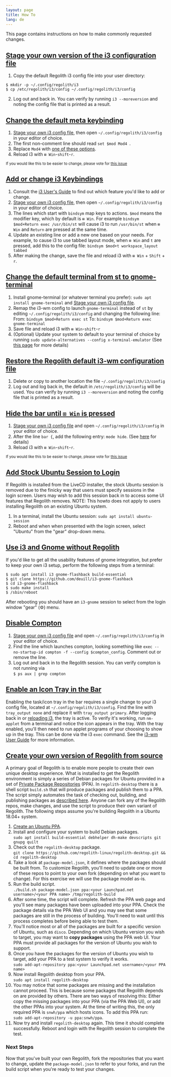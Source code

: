 ```yaml
---
layout: page
title: How To
lang: de
---
```


This page contains instructions on how to make commonly requested changes.

## [Stage your own version of the i3 configuration file](#user-i3-config)
1. Copy the default Regolith i3 config file into your user directory:
```
$ mkdir -p ~/.config/regolith/i3
$ cp /etc/regolith/i3/config ~/.config/regolith/i3/config
```
2. Log out and back in. You can verify by running `i3 --moreversion` and noting the config file that is printed as a result.

## [Change the default meta keybinding](#key-binding)

1. [Stage your own i3 config file](#user-i3-config), then open `~/.config/regolith/i3/config` in your editor of choice.
2. The first non-comment line should read `set $mod Mod4
`.
3. Replace `Mod4` with [one of these options](https://i3wm.org/docs/userguide.html#keybindings).
4. Reload i3 with `⊞ Win`-`shift`-`r`.

<sub>If you would like this to be easier to change, please vote for [this issue](https://github.com/regolith-linux/regolith-desktop/issues/16)</sub>

## [Add or change i3 Keybindings](#change-keybinging)
1. Consult the [i3 User's Guide](https://i3wm.org/docs/userguide.html) to find out which feature you'd like to add or change.
2. [Stage your own i3 config file](#user-i3-config), then open `~/.config/regolith/i3/config` in your editor of choice.
3. The lines which start with `bindsym` map keys to actions.  `$mod` means the modifier key, which by default is `⊞ Win`.  For example `bindsym $mod+Return exec /usr/bin/st` will cause i3 to run `/usr/bin/st` when `⊞ Win` and `Return` are pressed at the same time.
4. Update an existing line or add a new one based on your needs.  For example, to cause i3 to use tabbed layout mode, when `⊞ Win` and `t` are pressed, add this to the config file: `bindsym $mod+t workspace_layout tabbed`
5. After making the change, save the file and reload i3 with `⊞ Win` + `Shift` + `r`.

## [Change the default terminal from st to gnome-terminal](#default-term)

1. Install gnome-terminal (or whatever terminal you prefer): `sudo apt install gnome-terminal` and [Stage your own i3 config file](#user-i3-config).
2. Remap the i3-wm config to launch `gnome-terminal` instead of `st` by editing `~/.config/regolith/i3/config` and changing the following line:
From: `bindsym $mod+Return exec st`
To: `bindsym $mod+Return exec gnome-terminal`
3. Save file and reload i3 with `⊞ Win`-`shift`-`r`
4. (Optional) Update your system to default to your terminal of choice by running `sudo update-alternatives --config x-terminal-emulator` (See [this page](https://askubuntu.com/questions/578293/is-it-possible-to-remove-the-default-terminal-and-replace-it-with-some-other-ter) for more details)

## [Restore the Regolith default i3-wm configuration file](#default-i3-config)
1. Delete or copy to another location the file `~/.config/regolith/i3/config`
2. Log out and log back in, the default in `/etc/regolith/i3/config` will be used.  You can verify by running `i3 --moreversion` and noting the config file that is printed as a result.

## [Hide the bar until `⊞ Win` is pressed](#hide-bar)

1. [Stage your own i3 config file](#user-i3-config) and open `~/.config/regolith/i3/config` in your editor of choice.
2. After the line `bar {`, add the following entry: `mode hide`. (See [here](https://i3wm.org/docs/userguide.html#_configuring_i3bar) for details)
3. Reload i3 with `⊞ Win`-`shift`-`r`.

<sub>If you would like this to be easier to change, please vote for [this issue](https://github.com/regolith-linux/regolith-desktop/issues/16)</sub>

## [Add Stock Ubuntu Session to Login](#stock-ubuntu)

If Regolith is installed from the LiveCD installer, the stock Ubuntu session is removed due to the finicky way that users must specify sessions in the login screen. Users may wish to add this session back in to access some UI features that Regolith removes.  NOTE: This howto does not apply to users installing Regolith on an existing Ubuntu system.

1. In a terminal, install the Ubuntu session: `sudo apt install ubuntu-session`
2. Reboot and when when presented with the login screen, select "Ubuntu" from the "gear" drop-down menu.

## [Use i3 and Gnome without Regolith](#i3-gnome-no-regolith)

If you'd like to get all the usability features of gnome integration, but prefer to keep your own i3 setup, perform the following steps from a terminal:
```
$ sudo apt install i3 gnome-flashback build-essential 
$ git clone https://github.com/deuill/i3-gnome-flashback
$ cd i3-gnome-flashback
$ sudo make install
$ /sbin/reboot
```

After rebooting you should have an `i3-gnome` session to select from the login window "gear" (⚙️) menu.

## [Disable Compton](#disable-compton)

1. [Stage your own i3 config file](#user-i3-config) and open `~/.config/regolith/i3/config` in your editor of choice.
2. Find the line which launches compton, looking something like `exec --no-startup-id compton -f --config $compton_config`.  Comment out or remove the line.
3. Log out and back in to the Regolith session.  You can verify compton is not running via <br/> `$ ps aux | grep compton`

## [Enable an Icon Tray in the Bar](#i3-tray)
Enabling the task/icon tray in the bar requires a single change to your i3 config file, located at `~/.config/regolith/i3/config`.  Find the line with `tray_output none` and replace it with `tray_output primary`.  After logging back in or [reloading i3](https://regolith-linux.org/keybindings.html), the tray is active.  To verify it's working, run `nm-applet` from a terminal and notice the icon appears in the tray.  With the tray enabled, you'll then need to run applet programs of your choosing to show up in the tray.  This can be done via the i3 `exec` command.  See the [i3-wm User Guide](https://i3wm.org/docs/userguide.html#_tray_output) for more information.

## [Create your own version of Regolith from source](#create-regolith-fork)

A primary goal of Regolith is to enable more people to create their own unique desktop experience.  What is installed to get the Regolith environment is simply a series of Debian packages for Ubuntu provided in a set of [Private Package Repositories](https://help.launchpad.net/Packaging/PPA?action=show&redirect=PPA) (PPA).  In `regolith-desktop` there is a shell script `build.sh` that will produce packages and publish them to a PPA. The script simply automates the task of checking out, building, and publishing packages as [described here](http://packaging.ubuntu.com/html/packaging-new-software.html). Anyone can fork any of the Regolith repos, make changes, and use the script to produce their own variant of Regolith.  The following steps assume you're building Regolith in a Ubuntu 18.04+ system.

1. [Create an Ubuntu PPA](https://askubuntu.com/a/71516).
1. Install and configure your system to build Debian packages.<br/>`sudo apt install build-essential debhelper dh-make devscripts git gnupg quilt`
2. Check out the `regolith-desktop` package.<br/>`git clone https://github.com/regolith-linux/regolith-desktop.git && cd regolith-desktop`
3. Take a look at `package-model.json`, it defines where the packages should be built from. To customize Regolith, you'll need to update one or more of these repos to point to your own fork (depending on what you want to change).  For this exercise we will use the package model as-is.
4. Run the build script.<br/>`./build.sh package-model.json ppa:<your Launchpad.net username>/<your PPA name> /tmp/regolith-build`
5. After some time, the script will complete.  Refresh the PPA web page and you'll see many packages have been uploaded into your PPA. Check the package details via the PPA Web UI and you may see that some packages are still in the process of building.  You'll need to wait until this process completes before being able to test them.
6. You'll notice most or all of the packages are built for a specific version of Ubuntu, such as `disco`.  Depending on which Ubuntu version you wish to target, you may want to **copy packages** using the PPA web UI.  Your PPA must provide all packages for the version of Ubuntu you wish to support.
7. Once you have the packages for the version of Ubuntu you wish to target, add your PPA to a test system to verify it works.<br/>`sudo add-apt-repository ppa:<your Launchpad.net username>/<your PPA name>`
8. Now install Regolith desktop from your PPA.<br/>`sudo apt install regolith-desktop`
9. You may notice that some packages are missing and the installation cannot proceed.  This is because some packages that Regolith depends on are provided by others.  There are two ways of resolving this: Either copy the missing packages into your PPA (via the PPA Web UI), or add the other PPAs into your system.  At the time of writing this, the only required PPA is `snwh/ppa` which hosts icons.  To add this PPA run:<br/>`sudo add-apt-repository -u ppa:snwh/ppa`.  
9. Now try and install `regolith-desktop` again.  This time it should complete successfully.  Reboot and login with the Regolith session to complete the test.

### Next Steps

Now that you've built your own Regolith, fork the repositories that you want to change, update the `package-model.json` to refer to your forks, and run the build script when you're ready to test your changes.
